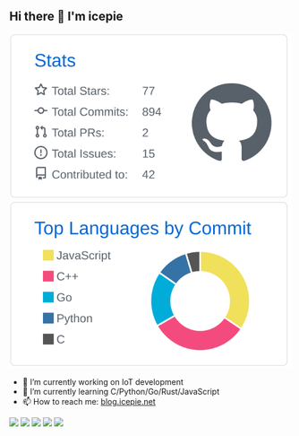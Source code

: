 ## Hi there 👋 I'm icepie

<!--
**kmou424/kmou424** is a ✨ _special_ ✨ repository because its `README.md` (this file) appears on your GitHub profile.

Here are some ideas to get you started:

- 🔭 I’m currently working on ...
- 🌱 I’m currently learning ...
- 👯 I’m looking to collaborate on ...
- 🤔 I’m looking for help with ...
- 💬 Ask me about ...
- 📫 How to reach me: ...
- 😄 Pronouns: ...
- ⚡ Fun fact: ...


[![](https://raw.githubusercontent.com/icepie/icepie/master/profile-summary-card-output/github/0-profile-details.svg)](https://github.com/icepie)
-->


[![](https://raw.githubusercontent.com/icepie/icepie/master/profile-summary-card-output/github/3-stats.svg)](https://github.com/icepie)
 [![](https://raw.githubusercontent.com/icepie/icepie/master/profile-summary-card-output/github/2-most-commit-language.svg)](https://github.com/icepie)


- 🔭 I’m currently working on IoT development
- 🌱 I’m currently learning C/Python/Go/Rust/JavaScript
- 📫 How to reach me: [blog.icepie.net](https://blog.icepie.net)

![](https://img.shields.io/badge/Arch_Linux-1793D1?style=flat-square&logo=arch%20linux&logoColor=white) ![](https://img.shields.io/badge/Python-3776AB?style=flat-square&logo=python&logoColor=white) ![](https://img.shields.io/badge/Go-00ADD8?style=flat-square&logo=go&logoColor=white) ![](https://img.shields.io/badge/Git-F05032?style=flat-square&logo=git&logoColor=white) ![](https://img.shields.io/badge/Dokcer-2496ED?style=flat-square&logo=docker&logoColor=white)
